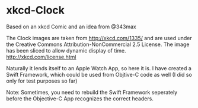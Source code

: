 xkcd-Clock
==========

Based on an xkcd Comic and an idea from @343max

The Clock images are taken from http://xkcd.com/1335/ and are used under the
Creative Commons Attribution-NonCommercial 2.5 License.
The image has been sliced to allow dynamic display of time. 
http://xkcd.com/license.html

Naturally it lends itself to an Apple Watch App, so here it is.
I have created a Swift Framework, which could be used from Objtive-C code as well (I did so only for test purposes so far)

Note: Sometimes, you need to rebuild the Swift Framework seperately before the Objective-C App recognizes the correct headers.